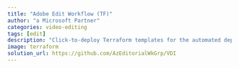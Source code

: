 ```yaml
---
title: "Adobe Edit Workflow (TF)"
author: "a Microsoft Partner"
categories: video-editing
tags: [edit]
description: "Click-to-deploy Terraform templates for the automated deployment of small scale Azure-based creative production proof of concept environments. Spin up 1-5 virtual machines, shared edit storage and networking, tailored to your workflows and requirements in any Azure subscription within 30 minutes. Utilising Teradici PCoIP as the access protocol, users have high-fidelity, colour accurate access to powerful GPU enabled workstations hosting the Adobe Creative Cloud toolset."
image: terraform
solution_url: https://github.com/AzEditorialWkGrp/VDI
---
```

